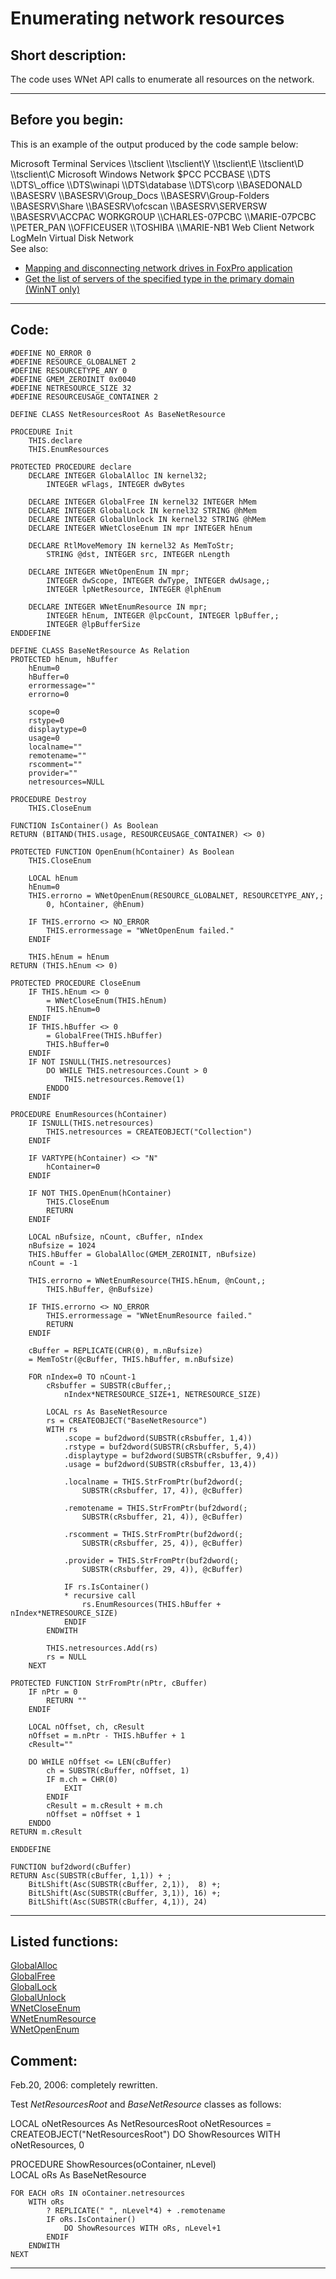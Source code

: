 
# Enumerating network resources

## Short description:
The code uses WNet API calls to enumerate all resources on the network.  
***  


## Before you begin:
This is an example of the output produced by the code sample below:  
<div class="precode">Microsoft Terminal Services  
	\\tsclient  
		\\tsclient\Y  
		\\tsclient\E  
		\\tsclient\D  
		\\tsclient\C  
Microsoft Windows Network  
	$PCC  
	PCCBASE  
		\\DTS  
			\\DTS\_office  
			\\DTS\winapi  
			\\DTS\database  
			\\DTS\corp  
		\\BASEDONALD  
		\\BASESRV  
			\\BASESRV\Group_Docs  
			\\BASESRV\Group-Folders  
			\\BASESRV\Share  
			\\BASESRV\ofcscan  
			\\BASESRV\SERVERSW  
			\\BASESRV\ACCPAC  
	WORKGROUP  
		\\CHARLES-07PCBC  
		\\MARIE-07PCBC  
		\\PETER_PAN  
		\\OFFICEUSER  
		\\TOSHIBA  
		\\MARIE-NB1  
Web Client Network  
LogMeIn Virtual Disk Network</div>  
See also:

* [Mapping and disconnecting network drives in FoxPro application](sample_387.md)  
* [Get the list of servers of the specified type in the primary domain (WinNT only)](sample_165.md)  

  
***  


## Code:
```foxpro  
#DEFINE NO_ERROR 0
#DEFINE RESOURCE_GLOBALNET 2
#DEFINE RESOURCETYPE_ANY 0
#DEFINE GMEM_ZEROINIT 0x0040
#DEFINE NETRESOURCE_SIZE 32
#DEFINE RESOURCEUSAGE_CONTAINER 2

DEFINE CLASS NetResourcesRoot As BaseNetResource

PROCEDURE Init
	THIS.declare
	THIS.EnumResources

PROTECTED PROCEDURE declare
	DECLARE INTEGER GlobalAlloc IN kernel32;
		INTEGER wFlags, INTEGER dwBytes

	DECLARE INTEGER GlobalFree IN kernel32 INTEGER hMem
	DECLARE INTEGER GlobalLock IN kernel32 STRING @hMem
	DECLARE INTEGER GlobalUnlock IN kernel32 STRING @hMem
	DECLARE INTEGER WNetCloseEnum IN mpr INTEGER hEnum

	DECLARE RtlMoveMemory IN kernel32 As MemToStr;
		STRING @dst, INTEGER src, INTEGER nLength

	DECLARE INTEGER WNetOpenEnum IN mpr;
		INTEGER dwScope, INTEGER dwType, INTEGER dwUsage,;
		INTEGER lpNetResource, INTEGER @lphEnum

	DECLARE INTEGER WNetEnumResource IN mpr;
		INTEGER hEnum, INTEGER @lpcCount, INTEGER lpBuffer,;
		INTEGER @lpBufferSize
ENDDEFINE

DEFINE CLASS BaseNetResource As Relation
PROTECTED hEnum, hBuffer
	hEnum=0
	hBuffer=0
	errormessage=""
	errorno=0

	scope=0
	rstype=0
	displaytype=0
	usage=0
	localname=""
	remotename=""
	rscomment=""
	provider=""
	netresources=NULL

PROCEDURE Destroy
	THIS.CloseEnum

FUNCTION IsContainer() As Boolean
RETURN (BITAND(THIS.usage, RESOURCEUSAGE_CONTAINER) <> 0)

PROTECTED FUNCTION OpenEnum(hContainer) As Boolean
	THIS.CloseEnum

	LOCAL hEnum
	hEnum=0
	THIS.errorno = WNetOpenEnum(RESOURCE_GLOBALNET, RESOURCETYPE_ANY,;
		0, hContainer, @hEnum)

	IF THIS.errorno <> NO_ERROR
		THIS.errormessage = "WNetOpenEnum failed."
	ENDIF
	
	THIS.hEnum = hEnum
RETURN (THIS.hEnum <> 0)

PROTECTED PROCEDURE CloseEnum
	IF THIS.hEnum <> 0
		= WNetCloseEnum(THIS.hEnum)
		THIS.hEnum=0
	ENDIF
	IF THIS.hBuffer <> 0
		= GlobalFree(THIS.hBuffer)
		THIS.hBuffer=0
	ENDIF
	IF NOT ISNULL(THIS.netresources)
		DO WHILE THIS.netresources.Count > 0
			THIS.netresources.Remove(1)
		ENDDO
	ENDIF

PROCEDURE EnumResources(hContainer)
	IF ISNULL(THIS.netresources)
		THIS.netresources = CREATEOBJECT("Collection")
	ENDIF

	IF VARTYPE(hContainer) <> "N"
		hContainer=0
	ENDIF

	IF NOT THIS.OpenEnum(hContainer)
		THIS.CloseEnum
		RETURN
	ENDIF
	
	LOCAL nBufsize, nCount, cBuffer, nIndex
	nBufsize = 1024
	THIS.hBuffer = GlobalAlloc(GMEM_ZEROINIT, nBufsize)
	nCount = -1

	THIS.errorno = WNetEnumResource(THIS.hEnum, @nCount,;
		THIS.hBuffer, @nBufsize)

	IF THIS.errorno <> NO_ERROR
		THIS.errormessage = "WNetEnumResource failed."
		RETURN
	ENDIF
	
	cBuffer = REPLICATE(CHR(0), m.nBufsize)
	= MemToStr(@cBuffer, THIS.hBuffer, m.nBufsize)

	FOR nIndex=0 TO nCount-1
		cRsbuffer = SUBSTR(cBuffer,;
			nIndex*NETRESOURCE_SIZE+1, NETRESOURCE_SIZE)

		LOCAL rs As BaseNetResource
		rs = CREATEOBJECT("BaseNetResource")
		WITH rs
			.scope = buf2dword(SUBSTR(cRsbuffer, 1,4))
			.rstype = buf2dword(SUBSTR(cRsbuffer, 5,4))
			.displaytype = buf2dword(SUBSTR(cRsbuffer, 9,4))
			.usage = buf2dword(SUBSTR(cRsbuffer, 13,4))

			.localname = THIS.StrFromPtr(buf2dword(;
				SUBSTR(cRsbuffer, 17, 4)), @cBuffer)

			.remotename = THIS.StrFromPtr(buf2dword(;
				SUBSTR(cRsbuffer, 21, 4)), @cBuffer)

			.rscomment = THIS.StrFromPtr(buf2dword(;
				SUBSTR(cRsbuffer, 25, 4)), @cBuffer)

			.provider = THIS.StrFromPtr(buf2dword(;
				SUBSTR(cRsbuffer, 29, 4)), @cBuffer)
			
			IF rs.IsContainer()
			* recursive call
				rs.EnumResources(THIS.hBuffer + nIndex*NETRESOURCE_SIZE)
			ENDIF
		ENDWITH

		THIS.netresources.Add(rs)
		rs = NULL
	NEXT

PROTECTED FUNCTION StrFromPtr(nPtr, cBuffer)
	IF nPtr = 0
		RETURN ""
	ENDIF
	
	LOCAL nOffset, ch, cResult
	nOffset = m.nPtr - THIS.hBuffer + 1
	cResult=""

	DO WHILE nOffset <= LEN(cBuffer)
		ch = SUBSTR(cBuffer, nOffset, 1)
		IF m.ch = CHR(0)
			EXIT
		ENDIF
		cResult = m.cResult + m.ch
		nOffset = nOffset + 1
	ENDDO
RETURN m.cResult

ENDDEFINE

FUNCTION buf2dword(cBuffer)
RETURN Asc(SUBSTR(cBuffer, 1,1)) + ;
	BitLShift(Asc(SUBSTR(cBuffer, 2,1)),  8) +;
	BitLShift(Asc(SUBSTR(cBuffer, 3,1)), 16) +;
	BitLShift(Asc(SUBSTR(cBuffer, 4,1)), 24)  
```  
***  


## Listed functions:
[GlobalAlloc](../libraries/kernel32/GlobalAlloc.md)  
[GlobalFree](../libraries/kernel32/GlobalFree.md)  
[GlobalLock](../libraries/kernel32/GlobalLock.md)  
[GlobalUnlock](../libraries/kernel32/GlobalUnlock.md)  
[WNetCloseEnum](../libraries/mpr/WNetCloseEnum.md)  
[WNetEnumResource](../libraries/mpr/WNetEnumResource.md)  
[WNetOpenEnum](../libraries/mpr/WNetOpenEnum.md)  

## Comment:
Feb.20, 2006: completely rewritten.  
  
Test *NetResourcesRoot* and *BaseNetResource* classes as follows:  
  
<div class=precode>LOCAL oNetResources As NetResourcesRoot  
oNetResources = CREATEOBJECT("NetResourcesRoot")  
DO ShowResources WITH oNetResources, 0  
  
PROCEDURE ShowResources(oContainer, nLevel)  
	LOCAL oRs As BaseNetResource  
  
	FOR EACH oRs IN oContainer.netresources  
		WITH oRs  
			? REPLICATE(" ", nLevel*4) + .remotename  
			IF oRs.IsContainer()  
				DO ShowResources WITH oRs, nLevel+1  
			ENDIF  
		ENDWITH  
	NEXT  
  
</div>  
  
***  

